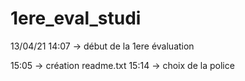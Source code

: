 # 1ere_eval_studi

13/04/21 14:07 -> début de la 1ere évaluation

15:05 -> création readme.txt
15:14 -> choix de la police
